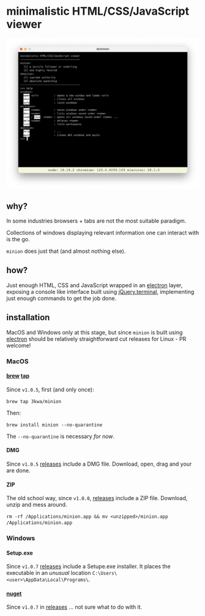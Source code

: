 # minimalistic HTML/CSS/JavaScript viewer

![dominion console](dominion.png)

## why?

In some industries browsers + tabs are not the most suitable paradigm.

Collections of windows displaying relevant information one can interact with is the go.

`minion` does just that (and almost nothing else).

## how?

Just enough HTML, CSS and JavaScript wrapped in an [electron](https://www.electronjs.org) layer, exposing a console like interface built using [jQuery.terminal](https://terminal.jcubic.pl), implementing just enough commands to get the job done.

## installation

MacOS and Windows only at this stage, but since `minion` is built using [electron](https://www.electronjs.org) should be relatively straightforward cut releases for Linux - PR welcome!

### MacOS

#### [brew](https://brew.sh) [tap](https://github.com/3kwa/homebrew-minion)

Since `v1.0.5`, first (and only once):

    brew tap 3kwa/minion

Then:

    brew install minion --no-quarantine

The `--no-quarantine` is necessary _for now_.

#### DMG

Since `v1.0.5` [releases](https://github.com/3kwa/minion/releases) include a DMG file. Download, open, drag and your are done.

#### ZIP

The old school way, since `v1.0.0`, [releases](https://github.com/3kwa/minion/releases) include a ZIP file. Download, unzip and mess around.

    rm -rf /Applications/minion.app && mv <unzipped>/minion.app /Applications/minion.app

### Windows

#### Setup.exe

Since `v1.0.7` [releases](https://github.com/3kwa/minion/releases) include a Setupe.exe installer. It places the executable in an *unusual* location `C:\Users\<user>\AppData\Local\Programs\`.

#### [nuget](https://www.nuget.org)

Since `v1.0.7` in [releases](https://github.com/3kwa/minion/releases) ... not sure what to do with it.
